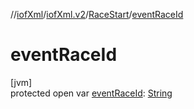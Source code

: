 //[iofXml](../../../index.md)/[iofXml.v2](../index.md)/[RaceStart](index.md)/[eventRaceId](event-race-id.md)

# eventRaceId

[jvm]\
protected open var [eventRaceId](event-race-id.md): [String](https://docs.oracle.com/javase/8/docs/api/java/lang/String.html)

